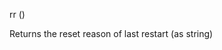 <span style='color:var(--vscode-symbolIcon-methodForeground);'>rr</span> () 

Returns the reset reason of last restart (as string)
